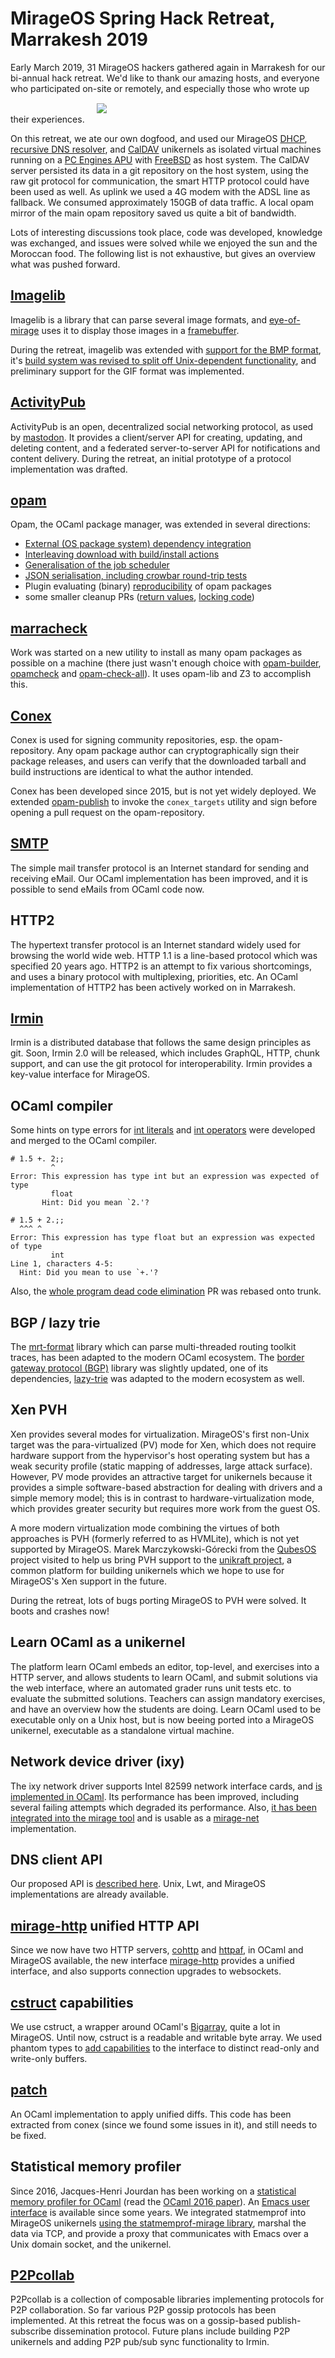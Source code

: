 # MirageOS Spring Hack Retreat, Marrakesh 2019

Early March 2019, 31 MirageOS hackers gathered again in Marrakesh for our bi-annual hack retreat. We'd like to thank our amazing hosts, and everyone who participated on-site or remotely, and especially those who wrote up their experiences.
<img src="/graphics/spring2019.jpg" style="glot:right; padding: 15px" />

On this retreat, we ate our own dogfood, and used our MirageOS [DHCP](https://github.com/mirage/mirage-skeleton/tree/master/applications/dhcp), [recursive DNS resolver](https://github.com/roburio/unikernels/tree/master/resolver), and [CalDAV](https://github.com/roburio/caldav) unikernels as isolated virtual machines running on a [PC Engines APU](https://pcengines.ch/apu2c4.htm) with [FreeBSD](https://freebsd.org) as host system. The CalDAV server persisted its data in a git repository on the host system, using the raw git protocol for communication, the smart HTTP protocol could have been used as well. As uplink we used a 4G modem with the ADSL line as fallback. We consumed approximately 150GB of data traffic. A local opam mirror of the main opam repository saved us quite a bit of bandwidth.

Lots of interesting discussions took place, code was developed, knowledge was exchanged, and issues were solved while we enjoyed the sun and the Moroccan food. The following list is not exhaustive, but gives an overview what was pushed forward.

## [Imagelib](https://github.com/rlepigre/ocaml-imagelib)

Imagelib is a library that can parse several image formats, and [eye-of-mirage](https://github.com/cfcs/eye-of-mirage) uses it to display those images in a [framebuffer](https://github.com/cfcs/mirage-framebuffer/).

During the retreat, imagelib was extended with [support for the BMP format](https://github.com/rlepigre/ocaml-imagelib/pull/22), it's [build system was revised to split off Unix-dependent functionality](https://github.com/rlepigre/ocaml-imagelib/pull/23), and preliminary support for the GIF format was implemented.

## [ActivityPub](https://github.com/kit-ty-kate/ocaml-activitypub)

ActivityPub is an open, decentralized social networking protocol, as used by [mastodon](https://mastodon.social). It provides a client/server API for creating, updating, and deleting content, and a federated server-to-server API for notifications and content delivery. During the retreat, an initial prototype of a protocol implementation was drafted.

## [opam](https://github.com/ocaml/opam)

Opam, the OCaml package manager, was extended in several directions:
- [External (OS package system) dependency integration](https://github.com/rjbou/opam/tree/depext)
- [Interleaving download with build/install actions](https://github.com/ocaml/opam/pull/3777)
- [Generalisation of the job scheduler](https://github.com/ocaml/opam/pull/3778)
- [JSON serialisation, including crowbar round-trip tests](https://github.com/ocaml/opam/pull/3776)
- Plugin evaluating (binary) [reproducibility](https://reproducible-builds.org/) of opam packages
- some smaller cleanup PRs ([return values](https://github.com/ocaml/opam/pull/3781), [locking code](https://github.com/ocaml/opam/pull/3783))

## [marracheck](https://github.com/Armael/marracheck/)

Work was started on a new utility to install as many opam packages as possible on a machine (there just wasn't enough choice with [opam-builder](https://github.com/OCamlPro/opam-builder), [opamcheck](https://github.com/damiendoligez/opamcheck) and [opam-check-all](https://github.com/kit-ty-kate/opam-check-all)). It uses opam-lib and Z3 to accomplish this.

## [Conex](https://github.com/hannesm/conex)

Conex is used for signing community repositories, esp. the opam-repository. Any opam package author can cryptographically sign their package releases, and users can verify that the downloaded tarball and build instructions are identical to what the author intended.

Conex has been developed since 2015, but is not yet widely deployed. We extended [opam-publish](https://github.com/ocaml/opam-publish) to invoke the `conex_targets` utility and sign before opening a pull request on the opam-repository.

## [SMTP](https://github.com/clecat/colombe)

The simple mail transfer protocol is an Internet standard for sending and receiving eMail. Our OCaml implementation has been improved, and it is possible to send eMails from OCaml code now.

## HTTP2

The hypertext transfer protocol is an Internet standard widely used for browsing the world wide web. HTTP 1.1 is a line-based protocol which was specified 20 years ago. HTTP2 is an attempt to fix various shortcomings, and uses a binary protocol with multiplexing, priorities, etc. An OCaml implementation of HTTP2 has been actively worked on in Marrakesh.

## [Irmin](https://github.com/mirage/irmin)

Irmin is a distributed database that follows the same design principles as git. Soon, Irmin 2.0 will be released, which includes GraphQL, HTTP, chunk support, and can use the git protocol for interoperability. Irmin provides a key-value interface for MirageOS.

## OCaml compiler

Some hints on type errors for [int literals](https://github.com/ocaml/ocaml/pull/2301) and [int operators](https://github.com/ocaml/ocaml/pull/2307) were developed and merged to the OCaml compiler.

```
# 1.5 +. 2;;
         ^
Error: This expression has type int but an expression was expected of type
         float
       Hint: Did you mean `2.'?

# 1.5 + 2.;;
  ^^^ ^
Error: This expression has type float but an expression was expected of type
         int
Line 1, characters 4-5:
  Hint: Did you mean to use `+.'?
```

Also, the [whole program dead code elimination](https://github.com/ocaml/ocaml/pull/608) PR was rebased onto trunk.

## BGP / lazy trie

The [mrt-format](https://github.com/mor1/mrt-format) library which can parse multi-threaded routing toolkit traces, has been adapted to the modern OCaml ecosystem. The [border gateway protocol (BGP)](https://github.com/jimyuan1995/Mirage-BGP) library was slightly updated, one of its dependencies, [lazy-trie](https://github.com/mirage/ocaml-lazy-trie) was adapted to the modern ecosystem as well.

## Xen PVH

Xen provides several modes for virtualization.  MirageOS's first non-Unix target was the para-virtualized (PV) mode for Xen, which does not require hardware support from the hypervisor's host operating system but has a weak security profile (static mapping of addresses, large attack surface).  However, PV mode provides an attractive target for unikernels because it provides a simple software-based abstraction for dealing with drivers and a simple memory model; this is in contrast to hardware-virtualization mode, which provides greater security but requires more work from the guest OS.

A more modern virtualization mode combining the virtues of both approaches is PVH (formerly referred to as HVMLite), which is not yet supported by MirageOS.  Marek Marczykowski-Górecki from the [QubesOS](https://qubes-os.org) project visited to help us bring PVH support to the [unikraft project](https://xenproject.org/developers/teams/unikraft/), a common platform for building unikernels which we hope to use for MirageOS's Xen support in the future.

During the retreat, lots of bugs porting MirageOS to PVH were solved. It boots and crashes now!

## Learn OCaml as a unikernel

The platform learn OCaml embeds an editor, top-level, and exercises into a HTTP server, and allows students to learn OCaml, and submit solutions via the web interface, where an automated grader runs unit tests etc. to evaluate the submitted solutions. Teachers can assign mandatory exercises, and have an overview how the students are doing. Learn OCaml used to be executable only on a Unix host, but is now beeing ported into a MirageOS unikernel, executable as a standalone virtual machine.

## Network device driver (ixy)

The ixy network driver supports Intel 82599 network interface cards, and [is implemented in OCaml](https://github.com/ixy-languages/ixy.ml). Its performance has been improved, including several failing attempts which degraded its performance. Also, [it has been integrated into the mirage tool](https://github.com/mirage/mirage/pull/977) and is usable as a [mirage-net](https://github.com/mirage/mirage-net) implementation.

## DNS client API

Our proposed API is [described here](https://github.com/roburio/udns/blob/09c5e3c74c92505ec97f2a16818cc8a030e2868f/client/udns_client_flow.mli#L53-L80). Unix, Lwt, and MirageOS implementations are already available.

## [mirage-http](https://github.com/mirage/mirage-http) unified HTTP API

Since we now have two HTTP servers, [cohttp](https://github.com/mirage/ocaml-cohttp) and [httpaf](https://github.com/inhabitedtype/httpaf), in OCaml and MirageOS available, the new interface [mirage-http](https://github.com/mirage/mirage-http) provides a unified interface, and also supports connection upgrades to websockets.

## [cstruct](https://github.com/mirage/ocaml-cstruct) capabilities

We use cstruct, a wrapper around OCaml's [Bigarray](http://caml.inria.fr/pub/docs/manual-ocaml/libref/Bigarray.html), quite a lot in MirageOS. Until now, cstruct is a readable and writable byte array. We used phantom types to [add capabilities](https://github.com/mirage/ocaml-cstruct/pull/237) to the interface to distinct read-only and write-only buffers.

## [patch](https://github.com/hannesm/patch)

An OCaml implementation to apply unified diffs. This code has been extracted from conex (since we found some issues in it), and still needs to be fixed.

## Statistical memory profiler

Since 2016, Jacques-Henri Jourdan has been working on a [statistical memory profiler for OCaml](https://github.com/ocaml/ocaml/pull/847) (read the [OCaml 2016 paper](https://jhjourdan.mketjh.fr/pdf/jourdan2016statistically.pdf)). An [Emacs user interface](https://github.com/jhjourdan/statmemprof-emacs/) is available since some years. We integrated statmemprof into MirageOS unikernels [using the statmemprof-mirage library](https://github.com/hannesm/statmemprof-mirage), marshal the data via TCP, and provide a proxy that communicates with Emacs over a Unix domain socket, and the unikernel.

## [P2Pcollab](https://github.com/p2pcollab)

P2Pcollab is a collection of composable libraries implementing protocols for P2P collaboration.
So far various P2P gossip protocols has been implemented.
At this retreat the focus was on a gossip-based publish-subscribe dissemination protocol.
Future plans include building P2P unikernels and adding P2P pub/sub sync functionality to Irmin.
